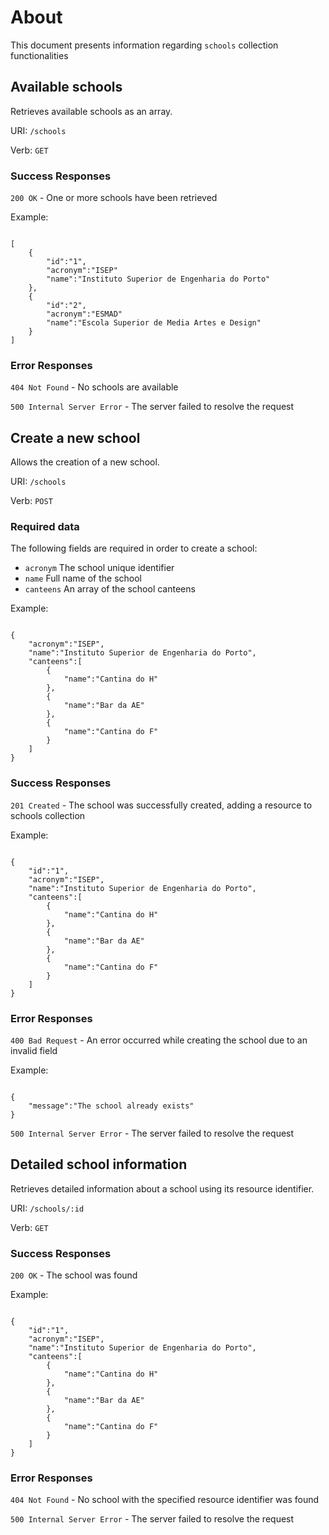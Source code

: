 # About

This document presents information regarding `schools` collection functionalities

## Available schools

Retrieves available schools as an array.

URI: `/schools`

Verb: `GET`

### Success Responses

`200 OK` - One or more schools have been retrieved

Example:

```

[
    {
        "id":"1",
        "acronym":"ISEP"
        "name":"Instituto Superior de Engenharia do Porto"
    },
    {
        "id":"2",
        "acronym":"ESMAD"
        "name":"Escola Superior de Media Artes e Design"
    }
]

```

### Error Responses

`404 Not Found` - No schools are available

`500 Internal Server Error` - The server failed to resolve the request


## Create a new school

Allows the creation of a new school.

URI: `/schools`

Verb: `POST`

### Required data

The following fields are required in order to create a school:

- `acronym` The school unique identifier
- `name` Full name of the school
- `canteens` An array of the school canteens

Example:

```

{
    "acronym":"ISEP",
    "name":"Instituto Superior de Engenharia do Porto",
    "canteens":[
        {
            "name":"Cantina do H"
        },
        {
            "name":"Bar da AE"
        },
        {
            "name":"Cantina do F"
        }
    ]
}

```

### Success Responses

`201 Created` - The school was successfully created, adding a resource to schools collection

Example:

```

{
    "id":"1",
    "acronym":"ISEP",
    "name":"Instituto Superior de Engenharia do Porto",
    "canteens":[
        {
            "name":"Cantina do H"
        },
        {
            "name":"Bar da AE"
        },
        {
            "name":"Cantina do F"
        }
    ]
}

```

### Error Responses

`400 Bad Request` - An error occurred while creating the school due to an invalid field

Example:

```

{
    "message":"The school already exists"
}

```

`500 Internal Server Error` - The server failed to resolve the request


## Detailed school information

Retrieves detailed information about a school using its resource identifier.

URI: `/schools/:id`

Verb: `GET`

### Success Responses

`200 OK` - The school was found

Example:

```

{
    "id":"1",
    "acronym":"ISEP",
    "name":"Instituto Superior de Engenharia do Porto",
    "canteens":[
        {
            "name":"Cantina do H"
        },
        {
            "name":"Bar da AE"
        },
        {
            "name":"Cantina do F"
        }
    ]
}

```

### Error Responses

`404 Not Found` - No school with the specified resource identifier was found

`500 Internal Server Error` - The server failed to resolve the request